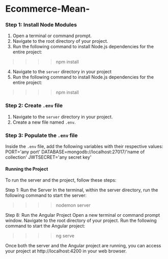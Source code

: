 # Ecommerce-Mean-

### Step 1: Install Node Modules 
1. Open a terminal or command prompt.
2. Navigate to the root directory of your project.
3. Run the following command to install Node.js dependencies for the entire project:
>>>>  npm install
4. Navigate to the `server` directory in your project
5.  Run the following command to install Node.js dependencies for the entire project:
>>>>  npm install

### Step 2: Create `.env` file
1. Navigate to the `server` directory in your project.
2. Create a new file named `.env`.

### Step 3: Populate the `.env` file
Inside the `.env` file, add the following variables with their respective values:
PORT='any port'
DATABASE=mongodb://localhost:27017/'name of collection'
JWTSECRET='any secret key'


#### Running the Project
To run the server and the project, follow these steps:

Step 1: Run the Server
In the terminal, within the server directory, run the following command to start the server:
>>>> nodemon server


Step 8: Run the Angular Project
Open a new terminal or command prompt window.
Navigate to the root directory of your project.
Run the following command to start the Angular project:
>>>> ng serve


Once both the server and the Angular project are running, you can access your project at http://localhost:4200 in your web browser.
